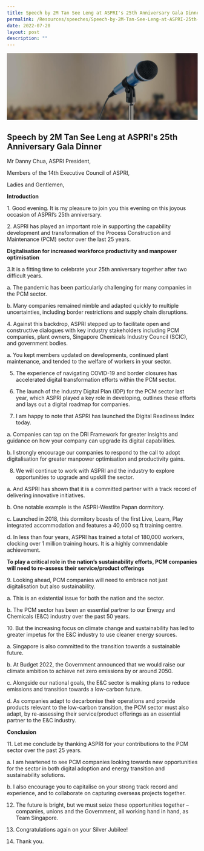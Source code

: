 ```yaml
---
title: Speech by 2M Tan See Leng at ASPRI's 25th Anniversary Gala Dinner
permalink: /Resources/speeches/Speech-by-2M-Tan-See-Leng-at-ASPRI-25th-Anniversary-Gala-Dinner
date: 2022-07-20
layout: post
description: ""
---
```

![Banner](/images/Resources/Speeches/Speeches%20_Banner.jpg)

## Speech by 2M Tan See Leng at ASPRI's 25th Anniversary Gala Dinner

Mr Danny Chua, ASPRI President,

Members of the 14th Executive Council of ASPRI,

Ladies and Gentlemen,

**Introduction**

1. Good evening. It is my pleasure to join you this evening on this joyous occasion of ASPRI’s 25th anniversary.

2. ASPRI has played an important role in supporting the capability development and transformation of the Process Construction and Maintenance (PCM) sector over the last 25 years.

**Digitalisation for increased workforce productivity and manpower optimisation**

3.It is a fitting time to celebrate your 25th anniversary together after two difficult years.

a. The pandemic has been particularly challenging for many companies in the PCM sector.

b. Many companies remained nimble and adapted quickly to multiple uncertainties, including border restrictions and supply chain disruptions. 

4. Against this backdrop, ASPRI stepped up to facilitate open and constructive dialogues with key industry stakeholders including PCM companies, plant owners, Singapore Chemicals Industry Council (SCIC), and government bodies.

a. You kept members updated on developments, continued plant maintenance, and tended to the welfare of workers in your sector.

5. The experience of navigating COVID-19 and border closures has accelerated digital transformation efforts within the PCM sector.

6. The launch of the Industry Digital Plan (IDP) for the PCM sector last year, which ASPRI played a key role in developing, outlines these efforts and lays out a digital roadmap for companies.

7. I am happy to note that ASPRI has launched the Digital Readiness Index today.

a. Companies can tap on the DRI Framework for greater insights and guidance on how your company can upgrade its digital capabilities.

b. I strongly encourage our companies to respond to the call to adopt digitalisation for greater manpower optimisation and productivity gains.

8. We will continue to work with ASPRI and the industry to explore opportunities to upgrade and upskill the sector.

a. And ASPRI has shown that it is a committed partner with a track record of delivering innovative initiatives.

b. One notable example is the ASPRI-Westlite Papan dormitory.

c. Launched in 2018, this dormitory boasts of the first Live, Learn, Play integrated accommodation and features a 40,000 sq ft training centre.

d. In less than four years, ASPRI has trained a total of 180,000 workers, clocking over 1 million training hours. It is a highly commendable achievement.

**To play a critical role in the nation’s sustainability efforts, PCM companies will need to re-assess their service/product offerings**

9. Looking ahead, PCM companies will need to embrace not just digitalisation but also sustainability.

a. This is an existential issue for both the nation and the sector.

b. The PCM sector has been an essential partner to our Energy and Chemicals (E&C) industry over the past 50 years.

10. But the increasing focus on climate change and sustainability has led to greater impetus for the E&C industry to use cleaner energy sources.

a. Singapore is also committed to the transition towards a sustainable future. 

b. At Budget 2022, the Government announced that we would raise our climate ambition to achieve net zero emissions by or around 2050. 

c. Alongside our national goals, the E&C sector is making plans to reduce emissions and transition towards a low-carbon future.  

d. As companies adapt to decarbonise their operations and provide products relevant to the low-carbon transition, the PCM sector must also adapt, by re-assessing their service/product offerings as an essential partner to the E&C industry.

**Conclusion**

11. Let me conclude by thanking ASPRI for your contributions to the PCM sector over the past 25 years.

a. I am heartened to see PCM companies looking towards new opportunities for the sector in both digital adoption and energy transition and sustainability solutions.

b. I also encourage you to capitalise on your strong track record and experience, and to collaborate on capturing overseas projects together.

12. The future is bright, but we must seize these opportunities together – companies, unions and the Government, all working hand in hand, as Team Singapore.

13. Congratulations again on your Silver Jubilee!

14. Thank you.